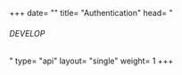 +++
date= ""
title= "Authentication"
head= "<h6>DEVELOP</h6>"
type= "api"
layout= "single"
weight= 1
+++

